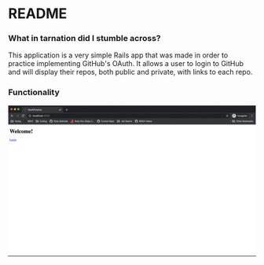 # README

### What in tarnation did I stumble across?
This application is a very simple Rails app that was made in order to practice implementing GitHub's OAuth. It allows a user to login to GitHub and will display their repos, both public and private, with links to each repo.

### Functionality
![functionality gif](/public/oauth_gif.gif)